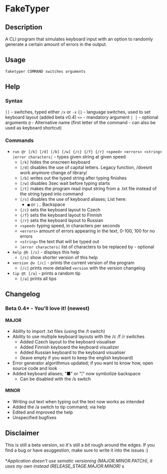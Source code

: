 # FakeTyper
## Description
A CLI program that simulates keyboard input with an option to randomly generate a certain amount of errors in the output.
## Usage
`faketyper COMMAND switches arguments`
## Help
### Syntax
`[]` - switches, typed either `/x` or `-x`
`{}` - language switches, used to set keyboard layout (added beta v0.4)
`<>` - mandatory argument
`| |` - optional arguments
`@` - Alternative name (first letter of the command - can also be used as keyboard shortcut)
### Commands
- `run @r [/k] [/d] [/b] [/w] {/c} {/f} {/r} <speed> <errors> <string> |error characters|` - types given string at given speed
   - `[/k]` hides the onscreen keyboard
   - `[/d]` disables the use of capital letters. Legacy function, /doesnt work anymore change of library/
   - `[/b]` writes out the typed string after typing finishes
   - `[/w]` disables 3sec wait before typing starts
   - `[/t]` makes the program read input string from a .txt file instead of the string typed into command
   - `[/s]` disables the use of keyboard aliases; List here:
      - `■` or `¦`.. Backspace 
   - `{/c}` sets the keyboard layout to Czech
   - `{/f}` sets the keyboard layout to Finnish
   - `{/r}` sets the keyboard layout to Russian
   - `<speed>` typing speed, in characters per seconds
   - `<errors>` amount of errors appearing in the text, 0-100, 100 for no errors
   - `<string>` the text that will be typed out
   - `|error characters|` list of characters to be replaced by - optional
- `help @h [/s]` - displays this help
   - `[/s]` show shorter version of this help
- `version @v [/c]` - prints the current version of the program
   - `[/c]` prints more detailed `version` with the version changelog
- `tip @t [/a]` - prints a random tip
   - `[/a]` prints all tips

## Changelog
### Beta 0.4* - You'll love it! (newest)
#### MAJOR
- Ability to import .txt files (using the /t switch)
- Ability to use multiple keyboard layouts with the /c /f /r switches
   - Added Czech layout to the keyboard visualiser
   - Added Finnish keyboard the keyboard visualizer
   - Added Russian keyboard to the keyboard visualiser
   - (leave empty if you want to keep the english keyboard)
- Error generator algorithmus updated; if you want to know how, open source code and look
- Added keyboard aliases; "■" or "¦" now symbolize backspace
   - Can be disabled with the /s switch
#### MINOR
- Writing out text when typing out the text now works as intended
- Added the /a switch to tip command; via help
- Edited and improved the help
- Unspecified bugfixes
## Disclaimer
This is still a beta version, so it's still a *bit* rough around the edges. If you find a bug or have asuggestion, make sure to write it into the issues :)
<br/>
<br/>
**Application doesn't use sematic versioning (MAJOR.MINOR.PATCH), it uses my own instead (RELEASE_STAGE.MAJOR.MINOR)*
s
